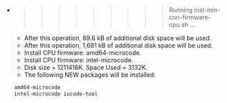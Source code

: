 * >>>>>>>>> Running inst-min-con-firmware-cpu.sh ...
  * After this operation, 69.6 kB of additional disk space will be used.
  * After this operation, 1,681 kB of additional disk space will be used.
  * Install CPU firmware: amd64-microcode.
  * Install CPU firmware: intel-microcode.
  * Disk size = 1211416K. Space Used = 3132K.
  * The following NEW packages will be installed:
  ```bash
  amd64-microcode
  intel-microcode iucode-tool
  ```
